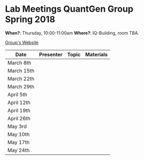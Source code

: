 # Lab Meetings QuantGen Group Spring 2018

**When?**: Thursday, 10:00-11:00am
**Where?**: IQ-Building, room TBA.


[Group's Website](http://quantgen.github.io/)

| Date           | Presenter     |  Topic        |  Materials    |
| -------------  | ------------- | ------------- | ------------- |
| March  8th     |               |               |               |
| March 15th     |               |               |               |
| March 22th     |               |               |               |
| March 29th     |               |               |               |
| April  5th     |               |               |               |
| April 12th     |               |               |               |
| April 19th     |               |               |               |
| April 26th     |               |               |               |
| May    3rd     |               |               |               |
| May   10th     |               |               |               |
| May   17th     |               |               |               |
| May   24th     |               |               |               |
